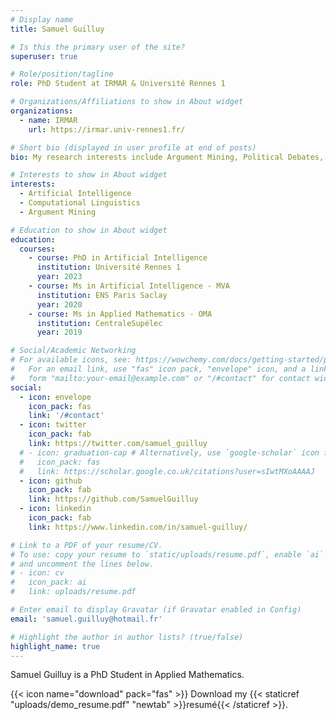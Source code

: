 ```yaml
---
# Display name
title: Samuel Guilluy

# Is this the primary user of the site?
superuser: true

# Role/position/tagline
role: PhD Student at IRMAR & Université Rennes 1 

# Organizations/Affiliations to show in About widget
organizations:
  - name: IRMAR
    url: https://irmar.univ-rennes1.fr/

# Short bio (displayed in user profile at end of posts)
bio: My research interests include Argument Mining, Political Debates, Natural LAnguage Processing, Graph Theory, Graph Neural Networks.

# Interests to show in About widget
interests:
  - Artificial Intelligence
  - Computational Linguistics
  - Argument Mining

# Education to show in About widget
education:
  courses:
    - course: PhD in Artificial Intelligence
      institution: Université Rennes 1
      year: 2023
    - course: Ms in Artificial Intelligence - MVA
      institution: ENS Paris Saclay 
      year: 2020
    - course: Ms in Applied Mathematics - OMA
      institution: CentraleSupélec
      year: 2019

# Social/Academic Networking
# For available icons, see: https://wowchemy.com/docs/getting-started/page-builder/#icons
#   For an email link, use "fas" icon pack, "envelope" icon, and a link in the
#   form "mailto:your-email@example.com" or "/#contact" for contact widget.
social:
  - icon: envelope
    icon_pack: fas
    link: '/#contact'
  - icon: twitter
    icon_pack: fab
    link: https://twitter.com/samuel_guilluy
  # - icon: graduation-cap # Alternatively, use `google-scholar` icon from `ai` icon pack
  #   icon_pack: fas
  #   link: https://scholar.google.co.uk/citations?user=sIwtMXoAAAAJ
  - icon: github
    icon_pack: fab
    link: https://github.com/SamuelGuilluy
  - icon: linkedin
    icon_pack: fab
    link: https://www.linkedin.com/in/samuel-guilluy/

# Link to a PDF of your resume/CV.
# To use: copy your resume to `static/uploads/resume.pdf`, enable `ai` icons in `params.toml`,
# and uncomment the lines below.
# - icon: cv
#   icon_pack: ai
#   link: uploads/resume.pdf

# Enter email to display Gravatar (if Gravatar enabled in Config)
email: 'samuel.guilluy@hotmail.fr'

# Highlight the author in author lists? (true/false)
highlight_name: true
---
```


Samuel Guilluy is a PhD Student in Applied Mathematics.


{{< icon name="download" pack="fas" >}} Download my {{< staticref "uploads/demo_resume.pdf" "newtab" >}}resumé{{< /staticref >}}.
